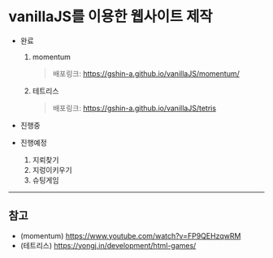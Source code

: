 # vanillaJS를 이용한 웹사이트 제작

- 완료
    1. momentum 
        > 배포링크: https://gshin-a.github.io/vanillaJS/momentum/
    2. 테트리스
        > 배포링크: https://gshin-a.github.io/vanillaJS/tetris

- 진행중

- 진행예정
    1. 지뢰찾기
    2. 지렁이키우기
    3. 슈팅게임

---
## 참고
- (momentum) https://www.youtube.com/watch?v=FP9QEHzqwRM
- (테트리스) https://yongj.in/development/html-games/